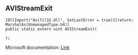 ## AVIStreamExit

```
[DllImport("Avifil32.dll", SetLastError = true)][return: MarshalAs(UnmanagedType.U4)]
public static extern uint AVIStreamExit(
   
);
```

Microsoft documentation: [Link](https://learn.microsoft.com/en-us/windows/win32/api/vfw/nf-vfw-avistreamrelease)
